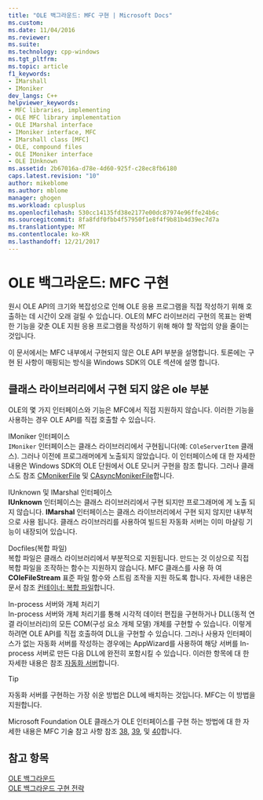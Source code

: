 ```yaml
---
title: "OLE 백그라운드: MFC 구현 | Microsoft Docs"
ms.custom: 
ms.date: 11/04/2016
ms.reviewer: 
ms.suite: 
ms.technology: cpp-windows
ms.tgt_pltfrm: 
ms.topic: article
f1_keywords:
- IMarshall
- IMoniker
dev_langs: C++
helpviewer_keywords:
- MFC libraries, implementing
- OLE MFC library implementation
- OLE IMarshal interface
- IMoniker interface, MFC
- IMarshall class [MFC]
- OLE, compound files
- OLE IMoniker interface
- OLE IUnknown
ms.assetid: 2b67016a-d78e-4d60-925f-c28ec8fb6180
caps.latest.revision: "10"
author: mikeblome
ms.author: mblome
manager: ghogen
ms.workload: cplusplus
ms.openlocfilehash: 530cc14135fd38e2177e00dc87974e96ffe24b6c
ms.sourcegitcommit: 8fa8fdf0fbb4f57950f1e8f4f9b81b4d39ec7d7a
ms.translationtype: MT
ms.contentlocale: ko-KR
ms.lasthandoff: 12/21/2017
---
```

# <a name="ole-background-mfc-implementation"></a>OLE 백그라운드: MFC 구현
원시 OLE API의 크기와 복잡성으로 인해 OLE 응용 프로그램을 직접 작성하기 위해 호출하는 데 시간이 오래 걸릴 수 있습니다. OLE의 MFC 라이브러리 구현의 목표는 완벽한 기능을 갖춘 OLE 지원 응용 프로그램을 작성하기 위해 해야 할 작업의 양을 줄이는 것입니다.  
  
 이 문서에서는 MFC 내부에서 구현되지 않은 OLE API 부분을 설명합니다. 토론에는 구현 된 사항이 매핑되는 방식을 Windows SDK의 OLE 섹션에 설명 합니다.  
  
##  <a name="_core_portions_of_ole_not_implemented_by_the_class_library"></a>클래스 라이브러리에서 구현 되지 않은 ole 부분  
 OLE의 몇 가지 인터페이스와 기능은 MFC에서 직접 지원하지 않습니다. 이러한 기능을 사용하는 경우 OLE API를 직접 호출할 수 있습니다.  
  
 IMoniker 인터페이스  
 `IMoniker` 인터페이스는 클래스 라이브러리에서 구현됩니다(예: `COleServerItem` 클래스). 그러나 이전에 프로그래머에게 노출되지 않았습니다. 이 인터페이스에 대 한 자세한 내용은 Windows SDK의 OLE 단원에서 OLE 모니커 구현을 참조 합니다. 그러나 클래스도 참조 [CMonikerFile](../mfc/reference/cmonikerfile-class.md) 및 [CAsyncMonikerFile](../mfc/reference/casyncmonikerfile-class.md)합니다.  
  
 IUnknown 및 IMarshal 인터페이스  
 **IUnknown** 인터페이스는 클래스 라이브러리에서 구현 되지만 프로그래머에 게 노출 되지 않습니다. **IMarshal** 인터페이스는 클래스 라이브러리에서 구현 되지 않지만 내부적으로 사용 됩니다. 클래스 라이브러리를 사용하여 빌드된 자동화 서버는 이미 마샬링 기능이 내장되어 있습니다.  
  
 Docfiles(복합 파일)  
 복합 파일은 클래스 라이브러리에서 부분적으로 지원됩니다. 만드는 것 이상으로 직접 복합 파일을 조작하는 함수는 지원하지 않습니다. MFC 클래스를 사용 하 여 **COleFileStream** 표준 파일 함수와 스트림 조작을 지원 하도록 합니다. 자세한 내용은 문서 참조 [컨테이너: 복합 파일](../mfc/containers-compound-files.md)합니다.  
  
 In-process 서버와 개체 처리기  
 In-process 서버와 개체 처리기를 통해 시각적 데이터 편집을 구현하거나 DLL(동적 연결 라이브러리)의 모든 COM(구성 요소 개체 모델) 개체를 구현할 수 있습니다. 이렇게 하려면 OLE API를 직접 호출하여 DLL을 구현할 수 있습니다. 그러나 사용자 인터페이스가 없는 자동화 서버를 작성하는 경우에는 AppWizard를 사용하여 해당 서버를 In-process 서버로 만든 다음 DLL에 완전히 포함시킬 수 있습니다. 이러한 항목에 대 한 자세한 내용은 참조 [자동화 서버](../mfc/automation-servers.md)합니다.  
  
> [!TIP]
>  자동화 서버를 구현하는 가장 쉬운 방법은 DLL에 배치하는 것입니다. MFC는 이 방법을 지원합니다.  
  
 Microsoft Foundation OLE 클래스가 OLE 인터페이스를 구현 하는 방법에 대 한 자세한 내용은 MFC 기술 참고 사항 참조 [38](../mfc/tn038-mfc-ole-iunknown-implementation.md), [39](../mfc/tn039-mfc-ole-automation-implementation.md), 및 [40](../mfc/tn040-mfc-ole-in-place-resizing-and-zooming.md)합니다.  
  
## <a name="see-also"></a>참고 항목  
 [OLE 백그라운드](../mfc/ole-background.md)   
 [OLE 백그라운드 구현 전략](../mfc/ole-background-implementation-strategies.md)


